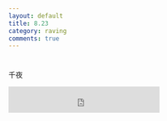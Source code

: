 ```yaml
---
layout: default
title: 8.23
category: raving
comments: true
---
```

# 


千夜
<iframe frameborder="no" border="0" marginwidth="0" marginheight="0" width=298 height=52
src="http://music.163.com/outchain/player?type=2&id=530486&auto=1&height=32"></iframe>
